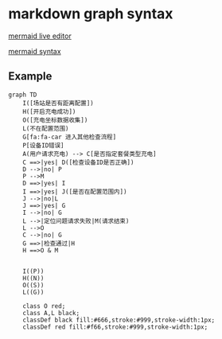 # markdown graph syntax

[mermaid live editor](https://mermaid-js.github.io/mermaid-live-editor/#/edit/eyJjb2RlIjoiZ3JhcGggVERcbiAgICBBW0NocmlzdG1hc10gLS0-fEdldCBtb25leXwgQihHbyBzaG9wcGluZylcbiAgICBCIC0tPiBDe0xldCBtZSB0aGlua31cbiAgICBDIC0tPnxPbmV8IERbTGFwdG9wXVxuICAgIEMgLS0-fFR3b3wgRVtpUGhvbmVdXG4gICAgQyAtLT58VGhyZWV8IEZbZmE6ZmEtY2FyIENhcl0iLCJtZXJtYWlkIjp7InRoZW1lIjoiZGVmYXVsdCJ9LCJ1cGRhdGVFZGl0b3IiOmZhbHNlfQ)

[mermaid syntax](https://mermaid-js.github.io/mermaid/#/)

## Example

```mermaid
graph TD
    I([场站是否有距离配置])
    H([开启充电成功])
    O([充电坐标数据收集])
    L(不在配置范围)
    G[fa:fa-car 进入其他检查流程]
    P[设备ID错误]
    A(用户请求充电) --> C[是否指定套餐类型充电]
    C ==>|yes| D([检查设备ID是否正确])
    D -->|no| P
    P -->M
    D ==>|yes| I
    I ==>|yes| J([是否在配置范围内])
    J -->|no|L
    J ==>|yes| G
    I -->|no| G
    L -->|定位问题请求失败|M(请求结束)
    L -->O
    C -->|no| G
    G ==>|检查通过|H
    H ==>O & M

    
    I((P))
    H((N))
    O((S))
    L((G))
    
    class O red;
    class A,L black;
    classDef black fill:#666,stroke:#999,stroke-width:1px;
    classDef red fill:#f66,stroke:#999,stroke-width:1px;
    
    
    
```
